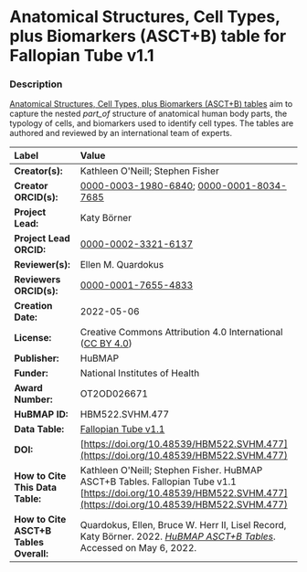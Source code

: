 # Anatomical Structures, Cell Types, plus Biomarkers (ASCT+B) table for Fallopian Tube v1.1

### Description
[Anatomical Structures, Cell Types, plus Biomarkers (ASCT+B) tables](https://humanatlas.io/asctb-tables) aim to capture the nested *part_of* structure of anatomical human body parts, the typology of cells, and biomarkers used to identify cell types. The tables are authored and reviewed by an international team of experts.

| Label | Value |
| :------------- |:-------------|
| **Creator(s):** | Kathleen O'Neill; Stephen Fisher |
| **Creator ORCID(s):** | [0000-0003-1980-6840](https://orcid.org/0000-0003-1980-6840); [0000-0001-8034-7685](https://orcid.org/0000-0001-8034-7685) |
| **Project Lead:** | Katy B&ouml;rner |
| **Project Lead ORCID:** | [0000-0002-3321-6137](https://orcid.org/0000-0002-3321-6137) |
| **Reviewer(s):** | Ellen M. Quardokus 
| **Reviewers ORCID(s):** |[0000-0001-7655-4833](https://orcid.org/0000-0001-7655-4833)|
| **Creation Date:** | 2022-05-06 |
| **License:** | Creative Commons Attribution 4.0 International ([CC BY 4.0](https://creativecommons.org/licenses/by/4.0/)) |
| **Publisher:** | HuBMAP |
| **Funder:** | National Institutes of Health |
| **Award Number:** | OT2OD026671 |
| **HuBMAP ID:** | HBM522.SVHM.477 |
| **Data Table:** | [Fallopian Tube v1.1](https://cdn.humanatlas.io/hra-releases/v1.2/asct-b/ASCT-B_VH_Fallopian_Tube.csv) |
| **DOI:** | [https://doi.org/10.48539/HBM522.SVHM.477](https://doi.org/10.48539/HBM522.SVHM.477) |
| **How to Cite This Data Table:** | Kathleen O'Neill; Stephen Fisher. HuBMAP ASCT+B Tables. Fallopian Tube v1.1 [https://doi.org/10.48539/HBM522.SVHM.477](https://doi.org/10.48539/HBM522.SVHM.477) |
| **How to Cite ASCT+B Tables Overall:** | Quardokus, Ellen, Bruce W. Herr II, Lisel Record, Katy B&ouml;rner. 2022. [*HuBMAP ASCT+B Tables*](https://humanatlas.io/asctb-tables). Accessed on May 6, 2022. |
